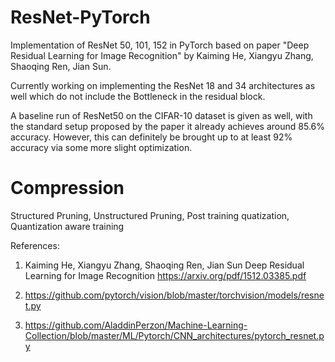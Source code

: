# ResNet-PyTorch
Implementation of ResNet 50, 101, 152 in PyTorch based on paper "Deep Residual Learning for Image Recognition" by Kaiming He, Xiangyu Zhang, Shaoqing Ren, Jian Sun.

Currently working on implementing the ResNet 18 and 34 architectures as well which do not include the Bottleneck in the residual block.

A baseline run of ResNet50 on the CIFAR-10 dataset is given as well, with the standard setup proposed by the paper it already achieves around 85.6% accuracy. However, this can definitely be brought up to at least 92% accuracy via some more slight optimization.

# Compression
Structured Pruning, Unstructured Pruning, Post training quatization, Quantization aware training

References:
1. Kaiming He, Xiangyu Zhang, Shaoqing Ren, Jian Sun
   Deep Residual Learning for Image Recognition 
   https://arxiv.org/pdf/1512.03385.pdf
   
2. https://github.com/pytorch/vision/blob/master/torchvision/models/resnet.py

3. https://github.com/AladdinPerzon/Machine-Learning-Collection/blob/master/ML/Pytorch/CNN_architectures/pytorch_resnet.py
